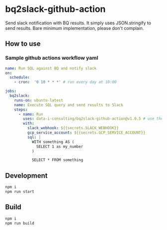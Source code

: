 # bq2slack-github-action
Send slack notification with BQ results.
It simply uses JSON.stringify to send results.
Bare minimum implementation, please don't complain.

## How to use

### Sample github actions workflow yaml

```yaml
name: Run SQL against BQ and notify slack
on:
  schedule:
    - cron:  '0 10 * * *' # run every day at 10:00

jobs:
  bq2slack:
    runs-on: ubuntu-latest
    name: Execute SQL query and send results to Slack
    steps:
      - name: Run
        uses: data-i-consulting/bq2slack-github-action@v1.0.5 # use the latest tag
        with:
          slack_webhook: ${{secrets.SLACK_WEBHOOK}}
          gcp_service_account: ${{secrets.GCP_SERVICE_ACCOUNT}}
          sql: |
            WITH something AS (
              SELECT 1 as my_number
            )

            SELECT * FROM something
```

## Development
```bash
npm i
npm run start
```

## Build
```bash
npm i
npm run build
```
